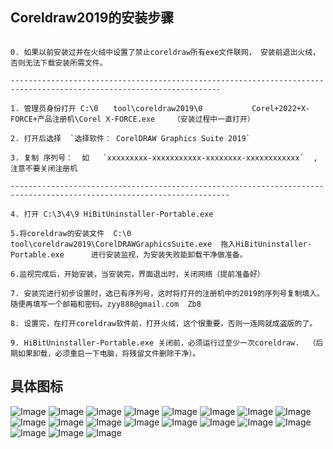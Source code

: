 ## Coreldraw2019的安装步骤

```

0. 如果以前安装过并在火绒中设置了禁止coreldraw所有exe文件联网， 安装前退出火绒，否则无法下载安装所需文件。

---------------------------------------------------------------------------------------------------------------------

1. 管理员身份打开 C:\0　　tool\coreldraw2019\0           Corel+2022+X-FORCE+产品注册机\Corel X-FORCE.exe    （安装过程中一直打开）

2. 打开后选择  `选择软件： CorelDRAW Graphics Suite 2019`

3. 复制 序列号：  如   `xxxxxxxxx-xxxxxxxxxxx-xxxxxxxx-xxxxxxxxxxxx`  , 注意不要关闭注册机

-----------------------------------------------------------------------------------------------------------------------

4. 打开 C:\3\4\9 HiBitUninstaller-Portable.exe

5.将coreldraw的安装文件  C:\0　　tool\coreldraw2019\CorelDRAWGraphicsSuite.exe  拖入HiBitUninstaller-Portable.exe      进行安装监视，为安装失败能卸载干净做准备。

6.监视完成后，开始安装，当安装完，界面退出时，关闭网络（提前准备好）

7. 安装完进行初步设置时，选已有序列号，这时将打开的注册机中的2019的序列号复制填入。 随便再填写一个邮箱和密码。zyy888@gmail.com  Zb8

8. 设置完，在打开coreldraw软件前，打开火绒，这个很重要，否则一连网就成盗版的了。

9. HiBitUninstaller-Portable.exe 关闭前，必须运行过至少一次coreldraw.  （后期如果卸载，必须重启一下电脑，将残留文件删除干净）。
```

## 具体图标

![Image](https://github.com/user-attachments/assets/6e48d7d6-0a3b-4d0d-9954-82b84fd21021)
![Image](https://github.com/user-attachments/assets/6e1d40ee-225f-447d-947d-5c0654293988)
![Image](https://github.com/user-attachments/assets/919af464-8bb1-4fc0-b966-ef4f42201edb)
![Image](https://github.com/user-attachments/assets/393472ea-685d-42c7-ac59-0b078c84f0c1)
![Image](https://github.com/user-attachments/assets/529191d1-8f46-4267-86e4-3e0229e94a04)
![Image](https://github.com/user-attachments/assets/34c7b70b-bf71-4201-81fc-2c947597f0fa)
![Image](https://github.com/user-attachments/assets/a0e27fe8-9516-4a7a-a9fa-7e7a144fe111)
![Image](https://github.com/user-attachments/assets/a61f9c72-fe73-47db-a751-5ccd7dac8865)
![Image](https://github.com/user-attachments/assets/bbc1de50-7e1f-4921-b817-5a3233f3b508)
![Image](https://github.com/user-attachments/assets/9e7f22c0-f65b-499f-8847-a8177b3ff5eb)
![Image](https://github.com/user-attachments/assets/3d358d06-59d1-415e-882f-5fdc8dbc164a)
![Image](https://github.com/user-attachments/assets/fa3e619d-ebae-4ae5-86dc-a587eb0cbd01)
![Image](https://github.com/user-attachments/assets/1a9ee261-4cbd-4204-baec-2989331814dc)
![Image](https://github.com/user-attachments/assets/8e7c0974-bc20-4b54-962d-c3cfdf82ca93)
![Image](https://github.com/user-attachments/assets/ba50ebaf-c0fc-46c5-89de-938fd5a18072)
![Image](https://github.com/user-attachments/assets/5f626c94-a0f7-4819-8ec9-946de7c12d38)
![Image](https://github.com/user-attachments/assets/b82e6c07-bccb-43f9-8524-c2fb5b4b18af)
![Image](https://github.com/user-attachments/assets/799c04bd-4b46-4062-92af-c8d4ca482461)
![Image](https://github.com/user-attachments/assets/c0be7d33-4ed7-4415-aaf3-aff1256533e3)














